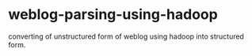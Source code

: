 # weblog-parsing-using-hadoop
converting of unstructured form of weblog using hadoop into structured form.
